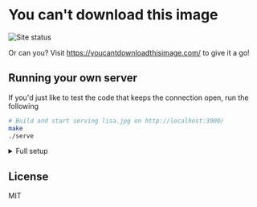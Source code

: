 # You can't download this image

![Site status](https://github.com/radiantly/you-cant-download-this-image/actions/workflows/site.yml/badge.svg)

Or can you? Visit https://youcantdownloadthisimage.com/ to give it a go!

## Running your own server

If you'd just like to test the code that keeps the connection open, run the following

```sh
# Build and start serving lisa.jpg on http://localhost:3000/
make
./serve
```

<details>
<summary>Full setup</summary>

The following assumes that you have [caddy](https://caddyserver.com/) installed with systemd.

```sh
cd /opt                                                                # Navigate to /opt
git clone https://github.com/radiantly/you-cant-download-this-image    # Clone repository
chown -R :caddy you-cant-download-this-image/                          # Set dir group to caddy
cd you-cant-download-this-image && make                                # Build
```

Start and enable the systemd unit file to keep it running:

```sh
ln -s /opt/you-cant-download-this-image/lisa.service /etc/systemd/system/lisa.service
systemctl daemon-reload    # Reload service files on disk
systemctl start lisa       # Start
systemctl enable lisa      # Autostart on boot
```

Configure caddy:

```sh
mv /etc/caddy/Caddyfile /etc/caddy/Caddyfile.bak    # backup existing Caddyfile
ln -s /opt/you-cant-download-this-image/Caddyfile /etc/caddy/Caddyfile
systemctl restart caddy
```

</details>

## License

MIT

